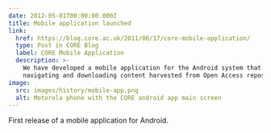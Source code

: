 ```yaml
---
date: 2012-05-01T00:00:00.000Z
title: Mobile application launched
link:
  href: https://blog.core.ac.uk/2011/06/17/core-mobile-application/
  type: Post in CORE Blog
  label: CORE Mobile Application
  description: >-
    We have developed a mobile application for the Android system that allows
    navigating and downloading content harvested from Open Access repositories.
image:
  src: images/history/mobile-app.png
  alt: Motorola phone with the CORE android app main screen
---
```

First release of a mobile application for Android.
